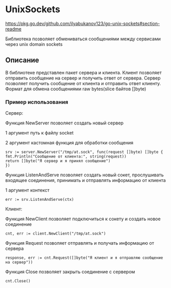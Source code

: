 # UnixSockets
https://pkg.go.dev/github.com/ilyabukanov123/go-unix-sockets#section-readme

Библиотека позволяет обмениваться сообщениями между сервисами через unix domain sockets
## Описание
В библиотеке представлен пакет сервера и клиента. Клиент позволяет отправить сообщение на сервер и получить ответ от сервера. Сервер позволяет получить сообщение от клиента и отправить ответ клиенту. Формат для обмена сообщениями raw bytes(slice байтов []byte)
### Пример использования
Сервер:

Функция NewServer позволяет создать новый сервер

1 аргумент путь к файлу socket

2 аргумент кастомная функция для обработки сообщения

    srv := server.NewServer("/tmp/at.sock", func(request []byte) []byte {
    fmt.Println("Сообщение от клиента:", string(request))
    return []byte("Я сервер и я принял сообщение")
    })


Функция ListenAndServe позволяет создать новый сокет, прослушивать входящее соединения, принимать и отправлять информацию от клиента

1 аргумент контекст 

    err := srv.ListenAndServe(ctx)

Клиент:

Функция NewClient позволяет подключиться к сокету и создать новое соединение

    cnt, err := client.NewClient("/tmp/at.sock")

Функция Request позволяет отправлять и получать информацию от сервера

    response, err := cnt.Request([]byte("Я клиент и я отправляю сообщение на сервер"))

Функция Close позволяет закрыть соединение с сервером
    
	cnt.Close()